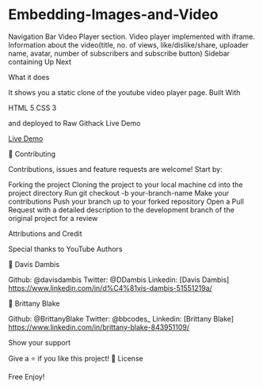# Embedding-Images-and-Video
Navigation Bar
Video Player section. Video player implemented with iframe.
Information about the video(title, no. of views, like/dislike/share, uploader name, avatar, number of subscribers and subscribe button)
Sidebar containing Up Next

What it does

It shows you a static clone of the youtube video player page. Built With

HTML 5
CSS 3

and deployed to Raw Githack Live Demo

[Live Demo](https://rawcdn.githack.com/davisdambis/Embedding-Images-and-Video/review/index.html)

🤝 Contributing

Contributions, issues and feature requests are welcome! Start by:

Forking the project
Cloning the project to your local machine
cd into the project directory
Run git checkout -b your-branch-name
Make your contributions
Push your branch up to your forked repository
Open a Pull Request with a detailed description to the development branch of the original project for a review

Attributions and Credit

Special thanks to YouTube Authors

👤 Davis Dambis

Github: @davisdambis
Twitter: @DDambis
Linkedin: [Davis Dambis] https://www.linkedin.com/in/d%C4%81vis-dambis-51551219a/

👤 Brittany Blake

Github: @BrittanyBlake
Twitter: @bbcodes_
Linkedin: [Brittany Blake] https://www.linkedin.com/in/brittany-blake-843951109/

Show your support

Give a ⭐️ if you like this project! 📝 License

Free Enjoy!